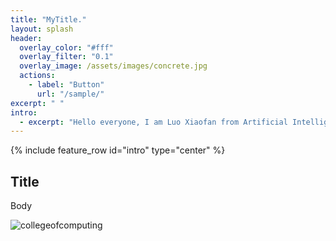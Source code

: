 ```yaml
---
title: "MyTitle."
layout: splash
header:
  overlay_color: "#fff"
  overlay_filter: "0.1"
  overlay_image: /assets/images/concrete.jpg
  actions:
    - label: "Button"
      url: "/sample/"
excerpt: " "
intro:
  - excerpt: "Hello everyone, I am Luo Xiaofan from Artificial Intelligence."
---
```


{% include feature_row id="intro" type="center" %}

## Title

Body

![collegeofcomputing](/assets/images/collegeofcomputing.jpg)
